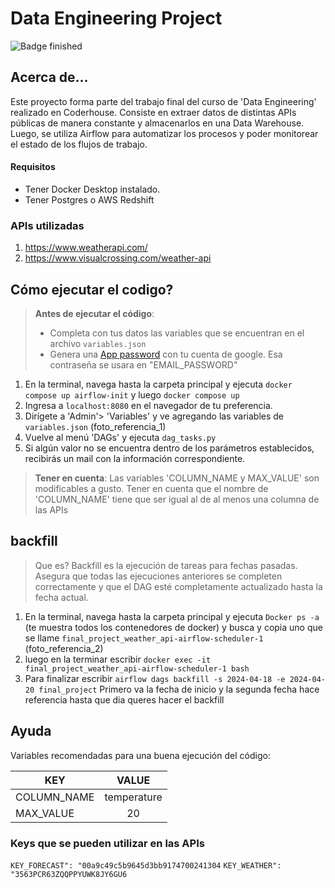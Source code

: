 # Data Engineering Project

![Badge finished](https://img.shields.io/badge/STATUS-FINISHED-green)

## Acerca de...
Este proyecto forma parte del trabajo final del curso de 'Data Engineering' realizado en Coderhouse. Consiste en extraer datos de distintas APIs públicas de manera constante y almacenarlos en una Data Warehouse. Luego, se utiliza Airflow para automatizar los procesos y poder monitorear el estado de los flujos de trabajo.

#### Requisitos
- Tener Docker Desktop instalado.
- Tener Postgres o AWS Redshift 

### APIs utilizadas
1. https://www.weatherapi.com/
2. https://www.visualcrossing.com/weather-api

## Cómo ejecutar el codigo?
> **Antes de ejecutar el código**:
>- Completa con tus datos las variables que se encuentran en el archivo `variables.json`
>- Genera una [App password](https://www.getmailbird.com/gmail-app-password/) con tu cuenta de google. Esa contraseña se usara en "EMAIL_PASSWORD"

1. En la terminal, navega hasta la carpeta principal y ejecuta `docker compose up airflow-init` y luego `docker compose up` 
2. Ingresa a `localhost:8080` en el navegador de tu preferencia.
3. Dirígete a 'Admin'> 'Variables' y ve agregando las variables de `variables.json` (foto_referencia_1)
4. Vuelve al menú 'DAGs' y ejecuta `dag_tasks.py`
5. Si algún valor no se encuentra dentro de los parámetros establecidos, recibirás un mail con la información correspondiente.

> **Tener en cuenta**: Las variables 'COLUMN_NAME y MAX_VALUE' son modificables a gusto. Tener en cuenta que el nombre de 'COLUMN_NAME' tiene que ser igual al de al menos una columna de las APIs

## backfill 
>Que es? Backfill es la ejecución de tareas para fechas pasadas. Asegura que todas las ejecuciones anteriores se completen correctamente y que el DAG esté completamente actualizado hasta la fecha actual.

1. En la terminal, navega hasta la carpeta principal y ejecuta `Docker ps -a` (te muestra todos los contenedores de docker) y busca y copia uno que se llame `final_project_weather_api-airflow-scheduler-1` (foto_referencia_2)
2. luego en la terminar escribir `docker exec -it final_project_weather_api-airflow-scheduler-1 bash`
3. Para finalizar escribir `airflow dags backfill -s 2024-04-18 -e 2024-04-20 final_project` Primero va la fecha de inicio y la segunda fecha hace referencia hasta que dia queres hacer el backfill

## Ayuda
Variables recomendadas para una buena ejecución del código:

| KEY  | VALUE |
| ------------- |:-------------:|
| COLUMN_NAME   | temperature   |
| MAX_VALUE     | 20            |
    

### Keys que se pueden utilizar en las APIs
```KEY_FORECAST": "00a9c49c5b9645d3bb9174700241304```
```KEY_WEATHER": "3563PCR63ZQQPPYUWK8JY6GU6```
